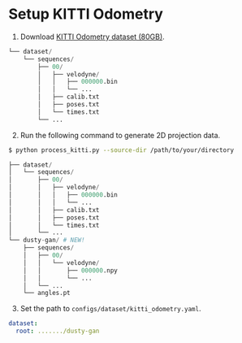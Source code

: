 # Setup KITTI Odometry

1. Download [KITTI Odometry dataset (80GB)](http://www.cvlibs.net/datasets/kitti/eval_odometry.php).

```s
└── dataset/
    └── sequences/
        ├── 00/
        │   ├── velodyne/
        │   │   ├── 000000.bin
        │   │   └── ...
        │   ├── calib.txt
        │   ├── poses.txt
        │   └── times.txt
        └── ... 
```

2. Run the following command to generate 2D projection data.

```sh
$ python process_kitti.py --source-dir /path/to/your/directory
```

```s
├── dataset/
│   └── sequences/
│       ├── 00/
│       │   ├── velodyne/
│       │   │   ├── 000000.bin
│       │   │   └── ...
│       │   ├── calib.txt
│       │   ├── poses.txt
│       │   └── times.txt
│       └── ...
└── dusty-gan/ # NEW!
    ├── sequences/
    │   ├── 00/
    │   │   └── velodyne/
    │   │       ├── 000000.npy
    │   │       └── ...
    │   └── ...
    └── angles.pt
```

3. Set the path to `configs/dataset/kitti_odometry.yaml`.

```yaml
dataset:
  root: ......./dusty-gan
```